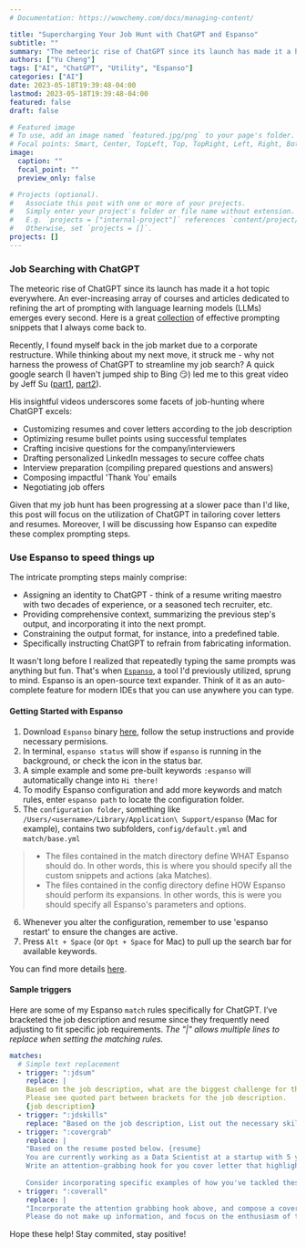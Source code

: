 ```yaml
---
# Documentation: https://wowchemy.com/docs/managing-content/

title: "Supercharging Your Job Hunt with ChatGPT and Espanso"
subtitle: ""
summary: "The meteoric rise of ChatGPT since its launch has made it a hot topic everywhere. An ever-increasing array of courses and articles dedicated to refining the art of prompting with language learning models (LLMs) emerges every second. Can it help to streamline the job-searching process?"
authors: ["Yu Cheng"]
tags: ["AI", "ChatGPT", "Utility", "Espanso"]
categories: ["AI"]
date: 2023-05-18T19:39:48-04:00
lastmod: 2023-05-18T19:39:48-04:00
featured: false
draft: false

# Featured image
# To use, add an image named `featured.jpg/png` to your page's folder.
# Focal points: Smart, Center, TopLeft, Top, TopRight, Left, Right, BottomLeft, Bottom, BottomRight.
image:
  caption: ""
  focal_point: ""
  preview_only: false

# Projects (optional).
#   Associate this post with one or more of your projects.
#   Simply enter your project's folder or file name without extension.
#   E.g. `projects = ["internal-project"]` references `content/project/deep-learning/index.md`.
#   Otherwise, set `projects = []`.
projects: []
---
```


### Job Searching with ChatGPT
The meteoric rise of ChatGPT since its launch has made it a hot topic everywhere. An ever-increasing array of courses and articles dedicated to refining the art of prompting with language learning models (LLMs) emerges every second.  Here is a great [collection](https://github.com/f/awesome-chatgpt-prompts) of effective prompting snippets that I always come back to. 

Recently, I found myself back in the job market due to a corporate restructure. While thinking about my next move, it struck me - why not harness the prowess of ChatGPT to streamline my job search? A quick google search (I haven't jumped ship to Bing :smirk:) led me to this great video by Jeff Su ([part1](https://www.youtube.com/watch?v=pmnY5V16GSE), [part2](https://www.youtube.com/watch?v=ZXmbb5fPfgk)). 

His insightful videos underscores some facets of job-hunting where ChatGPT excels: 
* Customizing resumes and cover letters according to the job description
* Optimizing resume bullet points using successful templates
* Crafting incisive questions for the company/interviewers
* Drafting personalized LinkedIn messages to secure coffee chats
* Interview preparation (compiling prepared questions and answers)
* Composing impactful 'Thank You' emails
* Negotiating job offers

Given that my job hunt has been progressing at a slower pace than I'd like, this post will focus on the utilization of ChatGPT in tailoring cover letters and resumes. Moreover, I will be discussing how Espanso can expedite these complex prompting steps.

### Use Espanso to speed things up
The intricate prompting steps mainly comprise:
* Assigning an identity to ChatGPT - think of a resume writing maestro with two decades of experience, or a seasoned tech recruiter, etc.
* Providing comprehensive context, summarizing the previous step's output, and incorporating it into the next prompt.
* Constraining the output format, for instance, into a predefined table.
* Specifically instructing ChatGPT to refrain from fabricating information.

It wasn't long before I realized that repeatedly typing the same prompts was anything but fun. That's when [`Espanso`](https://espanso.org), a tool I'd previously utilized, sprung to mind. Espanso is an open-source text expander. Think of it as an auto-complete feature for modern IDEs that you can use anywhere you can type.


#### Getting Started with Espanso
1. Download `Espanso` binary [here](https://espanso.org/install/), follow the setup instructions and provide necessary permisions. 
2. In terminal, `espanso status` will show if `espanso` is running in the background, or check the icon in the status bar. 
3. A simple example and some pre-built keywords `:espanso` will automatically change into `Hi there!`
4. To modify Espanso configuration and add more keywords and match rules, enter `espanso path` to locate the configuration folder.
5. The `configuration folder`, something like `/Users/<username>/Library/Application\ Support/espanso` (Mac for example), contains two subfolders, `config/default.yml` and `match/base.yml`
> * The files contained in the match directory define WHAT Espanso should do. In other words, this is where you should specify all the custom snippets and actions (aka Matches). 
> * The files contained in the config directory define HOW Espanso should perform its expansions. In other words, this is were you should specify all Espanso's parameters and options. 
6. Whenever you alter the configuration, remember to use 'espanso restart' to ensure the changes are active. 
7. Press `Alt + Space` (or `Opt + Space` for Mac) to pull up the search bar for available keywords.

You can find more details [here](https://espanso.org/docs/get-started/).

#### Sample triggers
Here are some of my Espanso `match` rules specifically for ChatGPT. I’ve bracketed the job description and resume since they frequently need adjusting to fit specific job requirements.  *The "|" allows multiple lines to replace when setting the matching rules.* 

```yaml
matches:
  # Simple text replacement
  - trigger: ":jdsum"
    replace: |
    Based on the job description, what are the biggest challenge for the position will face day-to-day. 
    Please see quoted part between brackets for the job description. 
    {job description}
  - trigger: ":jdskills"
    replace: "Based on the job description, List out the necessary skills by categories into a table."
  - trigger: ":covergrab"
    replace: |
    "Based on the resume posted below. {resume} 
    You are currently working as a Data Scientist at a startup with 5 years of inter-disciplinary experience and you would love to apply for the position based on the job description.
    Write an attention-grabbing hook for you cover letter that highlights your experience and qualifications in a way that shows you empathize and can successfully take on the challenges of the data scientist role.
    
    Consider incorporating specific examples of how you've tackled these challenges in your past works and explore creative ways to express your enthusiasm for the opportunity. Keep your hook within 100 words."
  - trigger: ":coverall"
    replace: |
    "Incorporate the attention grabbing hook above, and compose a cover letter under 300 words. 
    Please do not make up information, and focus on the enthusiasm of the opportunity."
```

Hope these help! Stay commited, stay positive!